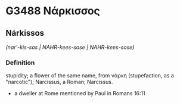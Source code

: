 # G3488 Νάρκισσος

## Nárkissos

_(nar'-kis-sos | NAHR-kees-sose | NAHR-kees-sose)_

### Definition

stupidity; a flower of the same name, from νάρκη (stupefaction, as a "narcotic"); Narcissus, a Roman; Narcissus.

- a dweller at Rome mentioned by Paul in Romans 16:11

